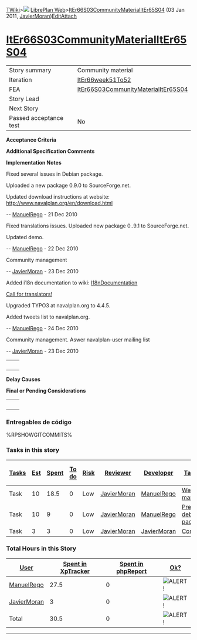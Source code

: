 [TWiki](Main_WebHome)&gt;![](/twiki/pub/TWiki/TWikiDocGraphics/web-bg-small.gif) [LibrePlan Web](LibrePlan_WebHome)&gt;[ItEr66S03CommunityMaterialItEr65S04](LibrePlan_ItEr66S03CommunityMaterialItEr65S04 "Topic revision: 7 (03 Jan 2011 - 10:03:55)") (03 Jan 2011, [JavierMoran](Main_JavierMoran))[Edit](LibrePlan_ItEr66S03CommunityMaterialItEr65S04?t=1520343647 "Edit this topic text")[Attach](/twiki/bin/attach/LibrePlan/ItEr66S03CommunityMaterialItEr65S04 "Attach an image or document to this topic")  

 [ItEr66S03CommunityMaterialItEr65S04](LibrePlan_ItEr66S03CommunityMaterialItEr65S04)
=====================================================================================

|                        |                                                                                      |
|------------------------|--------------------------------------------------------------------------------------|
| Story summary          | Community material                                                                   |
| Iteration              | [ItEr66week51To52](LibrePlan_ItEr66week51To52)                                       |
| FEA                    | [ItEr66S03CommunityMaterialItEr65S04](LibrePlan_ItEr66S03CommunityMaterialItEr65S04) |
| Story Lead             |                                                                                      |
| Next Story             |                                                                                      |
| Passed acceptance test | No                                                                                   |

**Acceptance Criteria**

**Additional Specification Comments**

**Implementation Notes**

Fixed several issues in Debian package.

Uploaded a new package 0.9.0 to SourceForge.net.

Updated download instructions at website: <http://www.navalplan.org/en/download.html>

-- [ManuelRego](Main_ManuelRego) - 21 Dec 2010

Fixed translations issues. Uploaded new package 0..9.1 to SourceForge.net.

Updated demo.

-- [ManuelRego](Main_ManuelRego) - 22 Dec 2010

Community management

-- [JavierMoran](Main_JavierMoran) - 23 Dec 2010

Added i18n documentation to wiki: [I18nDocumentation](LibrePlan_I18nDocumentation)

[Call for translators!](http://www.navalplan.org/nc/en/news/piece-of-news/article/convocatoria-de-traductores-31.html)

Upgraded TYPO3 at navalplan.org to 4.4.5.

Added tweets list to navalplan.org.

-- [ManuelRego](Main_ManuelRego) - 24 Dec 2010

Community management. Aswer navalplan-user mailing list

-- [JavierMoran](Main_JavierMoran) - 23 Dec 2010

|     |     |
|-----|-----|
|     |     |

**Delay Causes**

**Final or Pending Considerations**

|     |     |
|-----|-----|
|     |     |

###  Entregables de código

%RPSHOWGITCOMMITS%

###  Tasks in this story

| [Tasks](LibrePlan_ItEr66S03CommunityMaterialItEr65S04?sortcol=0;table=2;up=0#sorted_table "Sort by this column") | [Est](LibrePlan_ItEr66S03CommunityMaterialItEr65S04?sortcol=1;table=2;up=0#sorted_table "Sort by this column") | [Spent](LibrePlan_ItEr66S03CommunityMaterialItEr65S04?sortcol=2;table=2;up=0#sorted_table "Sort by this column") | [To do](LibrePlan_ItEr66S03CommunityMaterialItEr65S04?sortcol=3;table=2;up=0#sorted_table "Sort by this column") | [Risk](LibrePlan_ItEr66S03CommunityMaterialItEr65S04?sortcol=4;table=2;up=0#sorted_table "Sort by this column") | [Reviewer](LibrePlan_ItEr66S03CommunityMaterialItEr65S04?sortcol=5;table=2;up=0#sorted_table "Sort by this column") | [Developer](LibrePlan_ItEr66S03CommunityMaterialItEr65S04?sortcol=6;table=2;up=0#sorted_table "Sort by this column") | [Task Name](LibrePlan_ItEr66S03CommunityMaterialItEr65S04?sortcol=7;table=2;up=0#sorted_table "Sort by this column") | [Start Date](LibrePlan_ItEr66S03CommunityMaterialItEr65S04?sortcol=8;table=2;up=0#sorted_table "Sort by this column") | [Est End Date](LibrePlan_ItEr66S03CommunityMaterialItEr65S04?sortcol=9;table=2;up=0#sorted_table "Sort by this column") | [End Date](LibrePlan_ItEr66S03CommunityMaterialItEr65S04?sortcol=10;table=2;up=0#sorted_table "Sort by this column") |
|------------------------------------------------------------------------------------------------------------------|----------------------------------------------------------------------------------------------------------------|------------------------------------------------------------------------------------------------------------------|------------------------------------------------------------------------------------------------------------------|-----------------------------------------------------------------------------------------------------------------|---------------------------------------------------------------------------------------------------------------------|----------------------------------------------------------------------------------------------------------------------|----------------------------------------------------------------------------------------------------------------------|-----------------------------------------------------------------------------------------------------------------------|-------------------------------------------------------------------------------------------------------------------------|----------------------------------------------------------------------------------------------------------------------|
| Task                                                                                                             | 10                                                                                                             | 18.5                                                                                                             | 0                                                                                                                | Low                                                                                                             | [JavierMoran](Main_JavierMoran)                                                                                     | [ManuelRego](Main_ManuelRego)                                                                                        | [Web project management](LibrePlan_AnA06S01CommnityMaterial#TasK2)                                                   |                                                                                                                       |                                                                                                                         |                                                                                                                      |
| Task                                                                                                             | 10                                                                                                             | 9                                                                                                                | 0                                                                                                                | Low                                                                                                             | [JavierMoran](Main_JavierMoran)                                                                                     | [ManuelRego](Main_ManuelRego)                                                                                        | [Prepare debian package](LibrePlan_AnA06S01CommnityMaterial#TasK3)                                                   |                                                                                                                       |                                                                                                                         |                                                                                                                      |
| Task                                                                                                             | 3                                                                                                              | 3                                                                                                                | 0                                                                                                                | Low                                                                                                             | [JavierMoran](Main_JavierMoran)                                                                                     | [JavierMoran](Main_JavierMoran)                                                                                      | [Community](LibrePlan_AnA06S01CommnityMaterial#TasK3)                                                                |                                                                                                                       |                                                                                                                         |                                                                                                                      |

###  Total Hours in this Story

| [User](LibrePlan_ItEr66S03CommunityMaterialItEr65S04?sortcol=0;table=3;up=0#sorted_table "Sort by this column") | [Spent in XpTracker](LibrePlan_ItEr66S03CommunityMaterialItEr65S04?sortcol=1;table=3;up=0#sorted_table "Sort by this column") | [Spent in phpReport](LibrePlan_ItEr66S03CommunityMaterialItEr65S04?sortcol=2;table=3;up=0#sorted_table "Sort by this column") | [Ok?](LibrePlan_ItEr66S03CommunityMaterialItEr65S04?sortcol=3;table=3;up=0#sorted_table "Sort by this column") |
|-----------------------------------------------------------------------------------------------------------------|-------------------------------------------------------------------------------------------------------------------------------|-------------------------------------------------------------------------------------------------------------------------------|----------------------------------------------------------------------------------------------------------------|
| [ManuelRego](Main_ManuelRego)                                                                                   | 27.5                                                                                                                          | 0                                                                                                                             | ![ALERT!](/twiki/pub/TWiki/TWikiDocGraphics/warning.gif "ALERT!")                                              |
| [JavierMoran](Main_JavierMoran)                                                                                 | 3                                                                                                                             | 0                                                                                                                             | ![ALERT!](/twiki/pub/TWiki/TWikiDocGraphics/warning.gif "ALERT!")                                              |
| Total                                                                                                           | 30.5                                                                                                                          | 0                                                                                                                             | ![ALERT!](/twiki/pub/TWiki/TWikiDocGraphics/warning.gif "ALERT!")                                              |

------------------------------------------------------------------------
